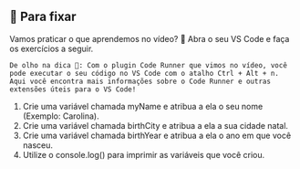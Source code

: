 ## 🚀 Para fixar
Vamos praticar o que aprendemos no vídeo? 💪 Abra o seu VS Code e faça os exercícios a seguir.
```
De olho na dica 👀: Com o plugin Code Runner que vimos no vídeo, você pode executar o seu código no VS Code com o atalho Ctrl + Alt + n. Aqui você encontra mais informações sobre o Code Runner e outras extensões úteis para o VS Code!
```
1. Crie uma variável chamada myName e atribua a ela o seu nome (Exemplo: Carolina).
2. Crie uma variável chamada birthCity e atribua a ela a sua cidade natal.
3. Crie uma variável chamada birthYear e atribua a ela o ano em que você nasceu.
4. Utilize o console.log() para imprimir as variáveis que você criou.
